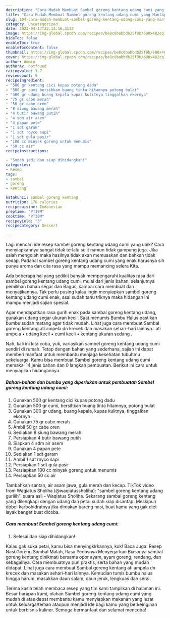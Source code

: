 ```yaml
---
description: "Cara Mudah Membuat Sambel goreng kentang udang cumi yang Mantap"
title: "Cara Mudah Membuat Sambel goreng kentang udang cumi yang Mantap"
slug: 104-cara-mudah-membuat-sambel-goreng-kentang-udang-cumi-yang-mantap
category: Uncategorized
date: 2022-04-17T22:13:16.311Z
image: https://img-global.cpcdn.com/recipes/be8c0babbdb25f9b/680x482cq70/sambel-goreng-kentang-udang-cumi-foto-resep-utama.jpg
hideToc: false
enableToc: true
enableTocContent: false
thumbnail: https://img-global.cpcdn.com/recipes/be8c0babbdb25f9b/680x482cq70/sambel-goreng-kentang-udang-cumi-foto-resep-utama.jpg
cover: https://img-global.cpcdn.com/recipes/be8c0babbdb25f9b/680x482cq70/sambel-goreng-kentang-udang-cumi-foto-resep-utama.jpg
author: Admin
authorAv: notfound
ratingvalue: 3.7
reviewcount: 9
recipeingredient:
- "500 gr kentang cici kupas potong dadu"
- "500 gr cumi bersihkan buang tinta hitamnya potong bulat"
- "300 gr udang buang kepala kupas kulitnya tinggalkan ekornya"
- "75 gr cabe merah"
- "50 gr cabe oren"
- "8 siung bawang merah"
- "4 butir bawang putih"
- "4 sdm air asem"
- "4 papan pete"
- "1 sdt garam"
- "1 sdt royco sapi"
- "1 sdt gula pasir"
- "100 cc minyak goreng untuk menumis"
- "50 cc air"
recipeinstructions:

- "Sudah jadi dan siap dihidangkan!"
categories:
- Resep
tags:
- sambel
- goreng
- kentang

katakunci: sambel goreng kentang 
nutrition: 176 calories
recipecuisine: Indonesian
preptime: "PT39M"
cooktime: "PT38M"
recipeyield: "3"
recipecategory: Dessert

---
```





Lagi mencari ide resep sambel goreng kentang udang cumi yang unik? Cara menyiapkannya sangat tidak terlalu sulit namun tidak gampang juga. Jika salah mengolah maka hasilnya tidak akan memuaskan dan bahkan tidak sedap. Padahal sambel goreng kentang udang cumi yang enak harusnya sih punya aroma dan cita rasa yang mampu memancing selera Kita.





Ada beberapa hal yang sedikit banyak mempengaruhi kualitas rasa dari sambel goreng kentang udang cumi, mulai dari jenis bahan, selanjutnya pemilihan bahan segar dan Bagus, sampai cara membuat dan menyajikannya. Tak perlu pusing kalau ingin menyiapkan sambel goreng kentang udang cumi enak,      asal sudah tahu triknya maka hidangan ini mampu menjadi sajian spesial.














Agar mendapatkan rasa gurih enak pada sambal goreng kentang udang, gunakan udang segar ukuran kecil. Saat menumis Bumbu Halus pastikan bumbu sudah matang agar tidak mudah. Lihat juga cara membuat Sambal goreng kentang ati ampela dn krecek dan masakan sehari-hari lainnya.. ati ampela • udang kecil • cumi kecil • kentang ukuran sedang .






Nah, kali ini kita coba, yuk, variasikan sambel goreng kentang udang cumi sendiri di rumah. Tetap dengan bahan yang sederhana, sajian ini dapat memberi manfaat untuk membantu menjaga kesehatan tubuhmu sekeluarga. Kamu bisa membuat Sambel goreng kentang udang cumi memakai 14 jenis bahan dan 0 langkah pembuatan. Berikut ini cara untuk menyiapkan hidangannya.

<!--inarticleads1-->

##### Bahan-bahan dan bumbu yang diperlukan untuk pembuatan Sambel goreng kentang udang cumi:

1. Gunakan 500 gr kentang cici kupas potong dadu
1. Gunakan 500 gr cumi, bersihkan buang tinta hitamnya, potong bulat
1. Gunakan 300 gr udang, buang kepala, kupas kulitnya, tinggalkan ekornya
1. Gunakan 75 gr cabe merah
1. Ambil 50 gr cabe oren
1. Sediakan 8 siung bawang merah
1. Persiapkan 4 butir bawang putih
1. Siapkan 4 sdm air asem
1. Gunakan 4 papan pete
1. Sediakan 1 sdt garam
1. Ambil 1 sdt royco sapi
1. Persiapkan 1 sdt gula pasir
1. Persiapkan 100 cc minyak goreng untuk menumis
1. Persiapkan 50 cc air


Tambahkan santan, air asam jawa, gula merah dan kecap. TikTok video from Waqiatus Sholiha (@waqiatussholiha): &#34;sambel goreng kentang udang guriiih&#34;. suara asli - Waqiatus Sholiha. Sekarang sambal goreng kentang yang dilengkapi dengan udang dan petai sudah siap disantap. Meskipun dobel karbohidratnya jika dimakan bareng nasi, buat kamu yang gak diet layak banget buat dicoba. 

<!--inarticleads2-->

##### Cara membuat Sambel goreng kentang udang cumi:


1. Selesai dan siap dihidangkan!

Kalau gak suka petai, kamu bisa menyingkirkannya, kok! Baca Juga: Resep Nasi Goreng Sambal Matah, Rasa Pedasnya Menyegarkan Biasanya sambal goreng kentang dinikmati bersama opor ayam, ayam goreng, rendang, dan sebagainya. Cara membuatnya pun praktis, serta bahan yang mudah didapat. Lihat juga cara membuat Sambal goreng kentang ati ampela dn krecek dan masakan sehari-hari lainnya. Kemudian tumis bumbu halus hingga harum, masukkan daun salam, daun jeruk, lengkuas dan serai. 

Terima kasih telah membaca resep yang tim kami tampilkan di halaman ini. Besar harapan kami, olahan Sambel goreng kentang udang cumi yang mudah di atas dapat membantu kamu menyiapkan makanan yang lezat untuk keluarga/teman ataupun menjadi ide bagi kamu yang berkeinginan untuk berbisnis kuliner. Semoga bermanfaat dan selamat mencoba!
